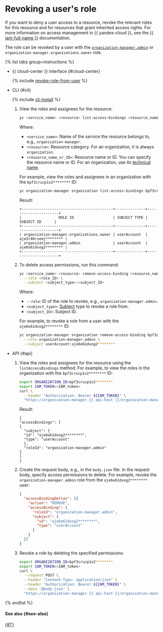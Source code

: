 # Revoking a user's role 

If you want to deny a user access to a resource, revoke the relevant roles for this resource and for resources that grant inherited access rights. For more information on access management in {{ yandex-cloud }}, see the [{{ iam-full-name }}](../../iam/concepts/access-control/index.md) documentation.

The role can be revoked by a user with the [`organization-manager.admin`](add-org-admin.md) or `organization-manager.organizations.owner` role.

{% list tabs group=instructions %}

- {{ cloud-center }} interface {#cloud-center}

  {% include [revoke-role-from-user](../../_includes/organization/revoke-role-from-user.md) %}

- CLI {#cli}

  {% include [cli-install](../../_includes/cli-install.md) %}

  1. View the roles and assignees for the resource:

      ```bash
      yc <service_name> <resource> list-access-bindings <resource_name_or_ID>
      ```

      Where:

      * `<service_name>`: Name of the service the resource belongs to, e.g., `organization-manager`.
      * `<resource>`: Resource category. For an organization, it is always `organization`.
      * `<resource_name_or_ID>`: Resource name or ID. You can specify the resource name or ID. For an organization, use its [technical name](../operations/org-profile.md).

      For example, view the roles and assignees in an organization with the `bpf3crucp1v2********` ID:

      ```bash
      yc organization-manager organization list-access-bindings bpf3crucp1v2********
      ```

      Result:

      ```text
      +------------------------------------------+--------------+----------------------+
      |                 ROLE ID                  | SUBJECT TYPE |      SUBJECT ID      |
      +------------------------------------------+--------------+----------------------+
      | organization-manager.organizations.owner | userAccount  | aje3r40rsemj******** |
      | organization-manager.admin               | userAccount  | aje6o61dvog2******** |
      +------------------------------------------+--------------+----------------------+
      ```

  1. To delete access permissions, run this command:

      ```bash
      yc <service_name> <resource> remove-access-binding <resource_name_or_ID> \
        --role <role_ID> \
        --subject <subject_type>:<subject_ID>
      ```

      Where:

      * `--role`: ID of the role to revoke, e.g., `organization-manager.admin`.
      * `<subject_type>`: [Subject](../../iam/concepts/access-control/index.md#subject) type to revoke a role from.
      * `<subject_ID>`: Subject ID.

      For example, to revoke a role from a user with the `aje6o61dvog2********` ID:

      ```bash
      yc organization-manager organization remove-access-binding bpf3crucp1v2******** \
        --role organization-manager.admin \
        --subject userAccount:aje6o61dvog2********
      ```

- API {#api}

  1. View the roles and assignees for the resource using the `listAccessBindings` method. For example, to view the roles in the organization with the `bpf3crucp1v2********` ID:

      ```bash
      export ORGANIZATION_ID=bpf3crucp1v2********
      export IAM_TOKEN=<IAM_token>
      curl \
        --header "Authorization: Bearer ${IAM_TOKEN}" \
        "https://organization-manager.{{ api-host }}/organization-manager/v1/organizations/${ORGANIZATION_ID}:listAccessBindings"
      ```

      Result:

      ```text
      {
      "accessBindings": [
      {
        "subject": {
        "id": "aje6o61dvog2********",
        "type": "userAccount"
        },
        "roleId": "organization-manager.admin"
      }
      ]
      }
      ```

  1. Create the request body, e.g., in the `body.json` file. In the request body, specify access permissions to delete. For example, revoke the `organization-manager.admin` role from the `aje6o61dvog2********` user:

      ```json
      {
        "accessBindingDeltas": [{
          "action": "REMOVE",
          "accessBinding": {
            "roleId": "organization-manager.admin",
            "subject": {
              "id": "aje6o61dvog2********",
              "type": "userAccount"
            }
          }
        }]
      }
      ```

  1. Revoke a role by deleting the specified permissions:

      ```bash
      export ORGANIZATION_ID=bpf3crucp1v2********
      export IAM_TOKEN=<IAM_token>
      curl \
        --request POST \
        --header "Content-Type: application/json" \
        --header "Authorization: Bearer ${IAM_TOKEN}" \
        --data '@body.json' \
        "https://organization-manager.{{ api-host }}/organization-manager/v1/organizations/${ORGANIZATION_ID}:updateAccessBindings"
      ```

{% endlist %}

#### See also {#see-also}

[{#T}](add-role.md)
